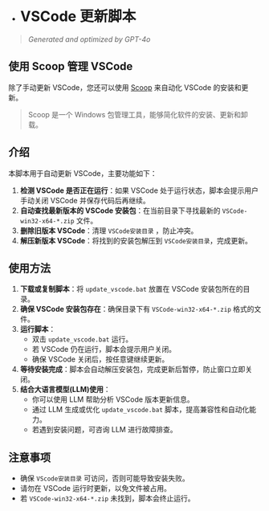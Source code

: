 - # VSCode 更新脚本
  
> *Generated and optimized by GPT-4o*

## 使用 Scoop 管理 VSCode

除了手动更新 VSCode，您还可以使用 [Scoop](https://github.com/ScoopInstaller/Scoop) 来自动化 VSCode 的安装和更新。
> Scoop 是一个 Windows 包管理工具，能够简化软件的安装、更新和卸载。

## 介绍
本脚本用于自动更新 VSCode，主要功能如下：

1. **检测 VSCode 是否正在运行**：如果 VSCode 处于运行状态，脚本会提示用户手动关闭 VSCode 并保存代码后再继续。
2. **自动查找最新版本的 VSCode 安装包**：在当前目录下寻找最新的 `VSCode-win32-x64-*.zip` 文件。
3. **删除旧版本 VSCode**：清理 `VSCode安装目录` ，防止冲突。
4. **解压新版本 VSCode**：将找到的安装包解压到 `VSCode安装目录`，完成更新。

## 使用方法

1. **下载或复制脚本**：将 `update_vscode.bat` 放置在 VSCode 安装包所在的目录。
2. **确保 VSCode 安装包存在**：确保目录下有 `VSCode-win32-x64-*.zip` 格式的文件。
3. **运行脚本**：
   - 双击 `update_vscode.bat` 运行。
   - 若 VSCode 仍在运行，脚本会提示用户关闭。
   - 确保 VSCode 关闭后，按任意键继续更新。
4. **等待安装完成**：脚本会自动解压安装包，完成更新后暂停，防止窗口立即关闭。
5. **结合大语言模型(LLM)使用**：
   - 你可以使用 LLM 帮助分析 VSCode 版本更新信息。
   - 通过 LLM 生成或优化 `update_vscode.bat` 脚本，提高兼容性和自动化能力。
   - 若遇到安装问题，可咨询 LLM 进行故障排查。

## 注意事项
- 确保 `VScode安装目录` 可访问，否则可能导致安装失败。
- 请勿在 VSCode 运行时更新，以免文件被占用。
- 若 `VSCode-win32-x64-*.zip` 未找到，脚本会终止运行。
